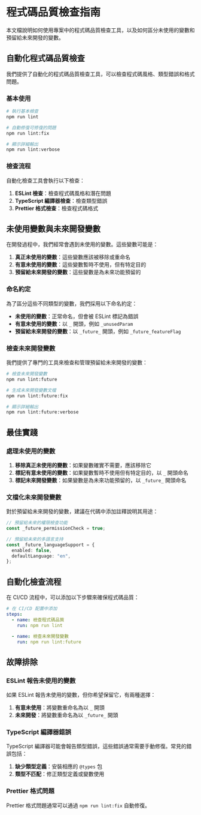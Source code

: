 # 程式碼品質檢查指南

本文檔說明如何使用專案中的程式碼品質檢查工具，以及如何區分未使用的變數和預留給未來開發的變數。

## 自動化程式碼品質檢查

我們提供了自動化的程式碼品質檢查工具，可以檢查程式碼風格、類型錯誤和格式問題。

### 基本使用

```bash
# 執行基本檢查
npm run lint

# 自動修復可修復的問題
npm run lint:fix

# 顯示詳細輸出
npm run lint:verbose
```

### 檢查流程

自動化檢查工具會執行以下檢查：

1. **ESLint 檢查**：檢查程式碼風格和潛在問題
2. **TypeScript 編譯器檢查**：檢查類型錯誤
3. **Prettier 格式檢查**：檢查程式碼格式

## 未使用變數與未來開發變數

在開發過程中，我們經常會遇到未使用的變數。這些變數可能是：

1. **真正未使用的變數**：這些變數應該被移除或重命名
2. **有意未使用的變數**：這些變數暫時不使用，但有特定目的
3. **預留給未來開發的變數**：這些變數是為未來功能預留的

### 命名約定

為了區分這些不同類型的變數，我們採用以下命名約定：

- **未使用的變數**：正常命名，但會被 ESLint 標記為錯誤
- **有意未使用的變數**：以 `_` 開頭，例如 `_unusedParam`
- **預留給未來開發的變數**：以 `_future_` 開頭，例如 `_future_featureFlag`

### 檢查未來開發變數

我們提供了專門的工具來檢查和管理預留給未來開發的變數：

```bash
# 檢查未來開發變數
npm run lint:future

# 生成未來開發變數文檔
npm run lint:future:fix

# 顯示詳細輸出
npm run lint:future:verbose
```

## 最佳實踐

### 處理未使用的變數

1. **移除真正未使用的變數**：如果變數確實不需要，應該移除它
2. **標記有意未使用的變數**：如果變數暫時不使用但有特定目的，以 `_` 開頭命名
3. **標記未來開發變數**：如果變數是為未來功能預留的，以 `_future_` 開頭命名

### 文檔化未來開發變數

對於預留給未來開發的變數，建議在代碼中添加註釋說明其用途：

```typescript
// 預留給未來的權限檢查功能
const _future_permissionCheck = true;

// 預留給未來的多語言支持
const _future_languageSupport = {
  enabled: false,
  defaultLanguage: "en",
};
```

## 自動化檢查流程

在 CI/CD 流程中，可以添加以下步驟來確保程式碼品質：

```yaml
# 在 CI/CD 配置中添加
steps:
  - name: 檢查程式碼品質
    run: npm run lint

  - name: 檢查未來開發變數
    run: npm run lint:future
```

## 故障排除

### ESLint 報告未使用的變數

如果 ESLint 報告未使用的變數，但你希望保留它，有兩種選擇：

1. **有意未使用**：將變數重命名為以 `_` 開頭
2. **未來開發**：將變數重命名為以 `_future_` 開頭

### TypeScript 編譯器錯誤

TypeScript 編譯器可能會報告類型錯誤，這些錯誤通常需要手動修復。常見的錯誤包括：

1. **缺少類型定義**：安裝相應的 `@types` 包
2. **類型不匹配**：修正類型定義或變數使用

### Prettier 格式問題

Prettier 格式問題通常可以通過 `npm run lint:fix` 自動修復。
